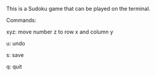 This is a Sudoku game that can be played on the terminal. 

Commands:

  xyz: move number z to row x and column y
  
  u: undo
  
  s: save
  
  q: quit
  
